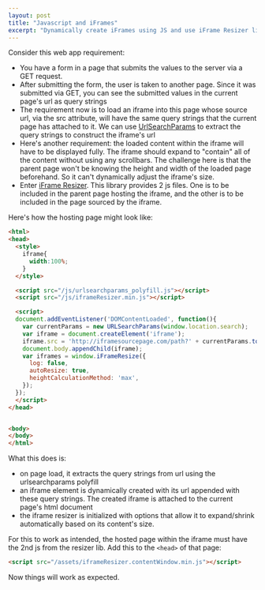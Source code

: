 ```yaml
---
layout: post
title: "Javascript and iFrames"
excerpt: "Dynamically create iFrames using JS and use iFrame Resizer library"
---
```


Consider this web app requirement:

* You have a form in a page that submits the values to the server via a GET request.
* After submitting the form, the user is taken to another page. Since it was submitted via GET, you can see the submitted values in the current page's url as query strings
* The requirement now is to load an iframe into this page whose source url, via the src attribute, will have the same query strings that the current page has attached to it. We can use [UrlSearchParams](https://github.com/jerrybendy/url-search-params-polyfill) to extract the query strings to construct the iframe's url
* Here's another requirement: the loaded content within the iframe will have to be displayed fully. The iframe should expand to "contain" all of the content without using any scrollbars. The challenge here is that the parent page won't be knowing the height and width of the loaded page beforehand. So it can't dynamically adjust the iframe's size.
* Enter [iFrame Resizer](https://github.com/davidjbradshaw/iframe-resizer). This library provides 2 js files. One is to be included in the parent page hosting the iframe, and the other is to be included in the page sourced by the iframe.

Here's how the hosting page might look like:

```html
<html>
<head>
  <style>
    iframe{
      width:100%;
    }
  </style>

  <script src="/js/urlsearchparams_polyfill.js"></script>
  <script src="/js/iframeResizer.min.js"></script>

  <script>
  document.addEventListener('DOMContentLoaded', function(){
    var currentParams = new URLSearchParams(window.location.search);
    var iframe = document.createElement('iframe');
    iframe.src = 'http://iframesourcepage.com/path?' + currentParams.toString();
    document.body.appendChild(iframe);
    var iframes = window.iFrameResize({
      log: false,
      autoResize: true,
      heightCalculationMethod: 'max',
    });
  });
  </script>
</head>


<body>
</body>
</html>
```

What this does is:
* on page load, it extracts the query strings from url using the urlsearchparams polyfill
* an iframe element is dynamically created with its url appended with these query strings. The created iframe is attached to the current page's html document
* the iframe resizer is initialized with options that allow it to expand/shrink automatically based on its content's size.

For this to work as intended, the hosted page within the iframe must have the 2nd js from the resizer lib. Add this to the `<head>` of that page:

```html
<script src="/assets/iframeResizer.contentWindow.min.js"></script>
```

Now things will work as expected.

